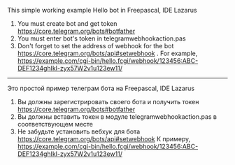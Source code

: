 This simple working example Hello bot in Freepascal, IDE Lazarus
1. You must create bot and get token https://core.telegram.org/bots#botfather
2. You must enter bot's token in telegramwebhookaction.pas
3. Don't forget to set the address of webhook for the bot https://core.telegram.org/bots/api#setwebhook . For example, https://example.com/cgi-bin/hello.fcgi/webhook/123456:ABC-DEF1234ghIkl-zyx57W2v1u123ew11/
--- --- ---

Это простой пример телеграм бота на Freepascal, IDE Lazarus
1. Вы должны зарегистрировать своего бота и получить токен https://core.telegram.org/bots#botfather
2. Вы должны вставить токен в модуле telegramwebhookaction.pas в соответствующем месте
3. Не забудьте установить вебхук для бота https://core.telegram.org/bots/api#setwebhook К примеру, https://example.com/cgi-bin/hello.fcgi/webhook/123456:ABC-DEF1234ghIkl-zyx57W2v1u123ew11/
